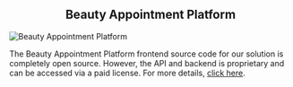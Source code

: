 <h2 style="text-align:center">Beauty Appointment Platform </h2>

![Beauty Appointment Platform](https://admin.ninjascode.com/) 

The Beauty Appointment Platform frontend source code for our solution is completely open source. However, the API and backend is proprietary and can be accessed via a paid license. For more details, <a href="https://enatega.com/?utm_source=github&utm_medium=repo&utm_campaign=patricia-beauty-appointment-platform" target="_blank">click here</a>.
